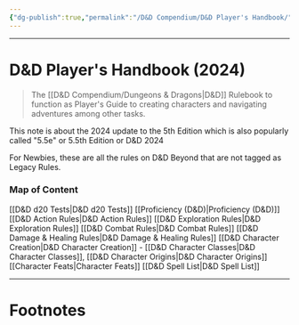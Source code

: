 ```yaml
---
{"dg-publish":true,"permalink":"/D&D Compendium/D&D Player's Handbook/"}
---
```



---
# D&D Player's Handbook (2024)
> The [[D&D Compendium/Dungeons & Dragons\|D&D]] Rulebook to function as Player's Guide to creating characters and navigating adventures among other tasks.

This note is about the 2024 update to the 5th Edition which is also popularly called "5.5e" or 5.5th Edition or D&D 2024 

For Newbies, these are all the rules on D&D Beyond that are not tagged as Legacy Rules.

### Map of Content
[[D&D d20 Tests\|D&D d20 Tests]]
[[Proficiency (D&D)\|Proficiency (D&D)]]
[[D&D Action Rules\|D&D Action Rules]]
[[D&D Exploration Rules\|D&D Exploration Rules]]
[[D&D Combat Rules\|D&D Combat Rules]]
[[D&D Damage & Healing Rules\|D&D Damage & Healing Rules]]
[[D&D Character Creation\|D&D Character Creation]] - [[D&D Character Classes\|D&D Character Classes]], [[D&D Character Origins\|D&D Character Origins]]
[[Character Feats\|Character Feats]]
[[D&D Spell List\|D&D Spell List]]

---
# Footnotes